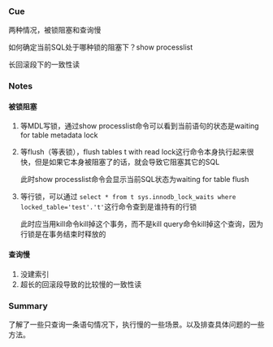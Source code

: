 ### Cue

两种情况，被锁阻塞和查询慢

如何确定当前SQL处于哪种锁的阻塞下？show processlist

长回滚段下的一致性读

### Notes

#### 被锁阻塞

1. 等MDL写锁，通过show processlist命令可以看到当前语句的状态是waiting for table metadata lock

2. 等flush（等表锁），flush tables t with read lock这行命令本身执行起来很快，但是如果它本身被阻塞了的话，就会导致它阻塞其它的SQL

   此时show processlist命令会显示当前SQL状态为waiting for table flush

3. 等行锁，可以通过 `select * from t sys.innodb_lock_waits where locked_table='test'.'t'`这行命令查到是谁持有的行锁

   此时应当用kill命令kill掉这个事务，而不是kill query命令kill掉这个查询，因为行锁是在事务结束时释放的



#### 查询慢

1. 没建索引
2. 超长的回滚段导致的比较慢的一致性读

### Summary

了解了一些只查询一条语句情况下，执行慢的一些场景。以及排查具体问题的一些方法。